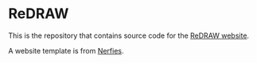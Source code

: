 # ReDRAW

This is the repository that contains source code for the [ReDRAW website](https://redraw-research.github.io/project).

A website template is from [Nerfies](https://github.com/nerfies/nerfies.github.io/tree/main).
